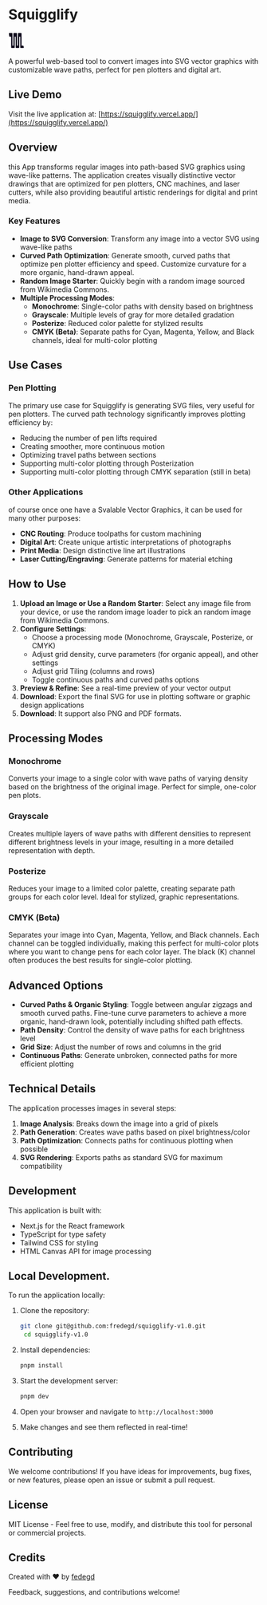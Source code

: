 # Squigglify

![Squigglify](./public/favicon-32x32.png)

A powerful web-based tool to convert images into SVG vector graphics with customizable wave paths, perfect for pen plotters and digital art.

## Live Demo

Visit the live application at: [https://squigglify.vercel.app/](https://squigglify.vercel.app/)

## Overview

this App transforms regular images into path-based SVG graphics using wave-like patterns. The application creates visually distinctive vector drawings that are optimized for pen plotters, CNC machines, and laser cutters, while also providing beautiful artistic renderings for digital and print media.

### Key Features

- **Image to SVG Conversion**: Transform any image into a vector SVG using wave-like paths
- **Curved Path Optimization**: Generate smooth, curved paths that optimize pen plotter efficiency and speed. Customize curvature for a more organic, hand-drawn appeal.
- **Random Image Starter**: Quickly begin with a random image sourced from Wikimedia Commons.
- **Multiple Processing Modes**:
  - **Monochrome**: Single-color paths with density based on brightness
  - **Grayscale**: Multiple levels of gray for more detailed gradation
  - **Posterize**: Reduced color palette for stylized results
  - **CMYK (Beta)**: Separate paths for Cyan, Magenta, Yellow, and Black channels, ideal for multi-color plotting

## Use Cases

### Pen Plotting

The primary use case for Squigglify is generating SVG files, very useful for pen plotters. The curved path technology significantly improves plotting efficiency by:

- Reducing the number of pen lifts required
- Creating smoother, more continuous motion
- Optimizing travel paths between sections
- Supporting multi-color plotting through Posterization
- Supporting multi-color plotting through CMYK separation (still in beta)

### Other Applications

of course once one have a Svalable Vector Graphics, it can be used for many other purposes:

- **CNC Routing**: Produce toolpaths for custom machining
- **Digital Art**: Create unique artistic interpretations of photographs
- **Print Media**: Design distinctive line art illustrations
- **Laser Cutting/Engraving**: Generate patterns for material etching

## How to Use

1. **Upload an Image or Use a Random Starter**: Select any image file from your device, or use the random image loader to pick an random image from Wikimedia Commons.
2. **Configure Settings**:
   - Choose a processing mode (Monochrome, Grayscale, Posterize, or CMYK)
   - Adjust grid density, curve parameters (for organic appeal), and other settings
   - Adjust grid Tiling (columns and rows)
   - Toggle continuous paths and curved paths options
3. **Preview & Refine**: See a real-time preview of your vector output
4. **Download**: Export the final SVG for use in plotting software or graphic design applications
5. **Download**: It support also PNG and PDF formats.

## Processing Modes

### Monochrome

Converts your image to a single color with wave paths of varying density based on the brightness of the original image. Perfect for simple, one-color pen plots.

### Grayscale

Creates multiple layers of wave paths with different densities to represent different brightness levels in your image, resulting in a more detailed representation with depth.

### Posterize

Reduces your image to a limited color palette, creating separate path groups for each color level. Ideal for stylized, graphic representations.

### CMYK (Beta)

Separates your image into Cyan, Magenta, Yellow, and Black channels. Each channel can be toggled individually, making this perfect for multi-color plots where you want to change pens for each color layer. The black (K) channel often produces the best results for single-color plotting.

## Advanced Options

- **Curved Paths & Organic Styling**: Toggle between angular zigzags and smooth curved paths. Fine-tune curve parameters to achieve a more organic, hand-drawn look, potentially including shifted path effects.
- **Path Density**: Control the density of wave paths for each brightness level
- **Grid Size**: Adjust the number of rows and columns in the grid
- **Continuous Paths**: Generate unbroken, connected paths for more efficient plotting

## Technical Details

The application processes images in several steps:

1. **Image Analysis**: Breaks down the image into a grid of pixels
2. **Path Generation**: Creates wave paths based on pixel brightness/color
3. **Path Optimization**: Connects paths for continuous plotting when possible
4. **SVG Rendering**: Exports paths as standard SVG for maximum compatibility

## Development

This application is built with:

- Next.js for the React framework
- TypeScript for type safety
- Tailwind CSS for styling
- HTML Canvas API for image processing

## Local Development.

To run the application locally:

1. Clone the repository:

   ```bash
   git clone git@github.com:fredegd/squigglify-v1.0.git
    cd squigglify-v1.0
   ```

2. Install dependencies:
   ```bash
   pnpm install
   ```
3. Start the development server:

   ```bash
   pnpm dev
   ```

4. Open your browser and navigate to `http://localhost:3000`
5. Make changes and see them reflected in real-time!

## Contributing

We welcome contributions! If you have ideas for improvements, bug fixes, or new features, please open an issue or submit a pull request.

## License

MIT License - Feel free to use, modify, and distribute this tool for personal or commercial projects.

## Credits

Created with ❤️ by [fedegd](https://github.com/fredegd/)

Feedback, suggestions, and contributions welcome!
